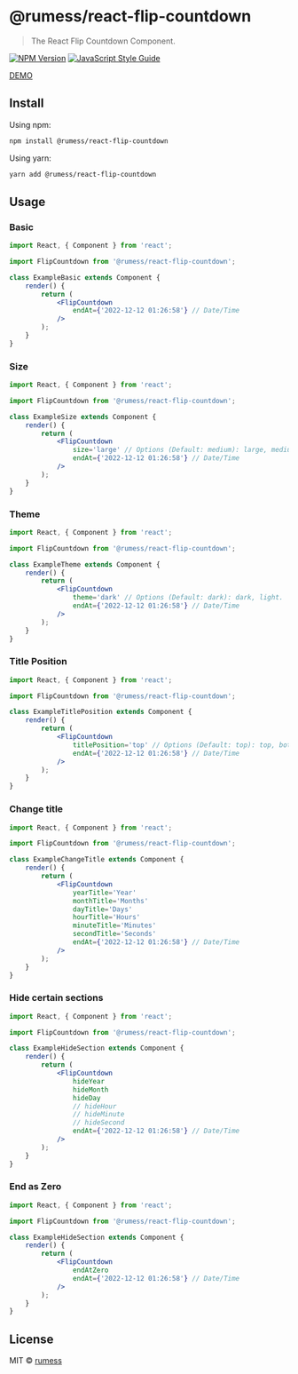 # @rumess/react-flip-countdown

> The React Flip Countdown Component.

[![NPM Version][npm-image]][npm-url]
[![JavaScript Style Guide](https://img.shields.io/badge/code_style-standard-brightgreen.svg)](https://standardjs.com)

[DEMO](https://rumess.github.io/react-flip-countdown/)

## Install

Using npm:
```bash
npm install @rumess/react-flip-countdown
```

Using yarn:
```bash
yarn add @rumess/react-flip-countdown
```

## Usage

### Basic

```jsx
import React, { Component } from 'react';

import FlipCountdown from '@rumess/react-flip-countdown';

class ExampleBasic extends Component {
    render() {
        return (
            <FlipCountdown
                endAt={'2022-12-12 01:26:58'} // Date/Time
            />
        );
    }
}
```

### Size

```jsx
import React, { Component } from 'react';

import FlipCountdown from '@rumess/react-flip-countdown';

class ExampleSize extends Component {
    render() {
        return (
            <FlipCountdown
                size='large' // Options (Default: medium): large, medium, small, extra-small.
                endAt={'2022-12-12 01:26:58'} // Date/Time
            />
        );
    }
}
```

### Theme

```jsx
import React, { Component } from 'react';

import FlipCountdown from '@rumess/react-flip-countdown';

class ExampleTheme extends Component {
    render() {
        return (
            <FlipCountdown
                theme='dark' // Options (Default: dark): dark, light.
                endAt={'2022-12-12 01:26:58'} // Date/Time
            />
        );
    }
}
```

### Title Position

```jsx
import React, { Component } from 'react';

import FlipCountdown from '@rumess/react-flip-countdown';

class ExampleTitlePosition extends Component {
    render() {
        return (
            <FlipCountdown
                titlePosition='top' // Options (Default: top): top, bottom.
                endAt={'2022-12-12 01:26:58'} // Date/Time
            />
        );
    }
}
```

### Change title

```jsx
import React, { Component } from 'react';

import FlipCountdown from '@rumess/react-flip-countdown';

class ExampleChangeTitle extends Component {
    render() {
        return (
            <FlipCountdown
                yearTitle='Year'
                monthTitle='Months'
                dayTitle='Days'
                hourTitle='Hours'
                minuteTitle='Minutes'
                secondTitle='Seconds'
                endAt={'2022-12-12 01:26:58'} // Date/Time
            />
        );
    }
}
```

### Hide certain sections

```jsx
import React, { Component } from 'react';

import FlipCountdown from '@rumess/react-flip-countdown';

class ExampleHideSection extends Component {
    render() {
        return (
            <FlipCountdown
                hideYear
                hideMonth
                hideDay
                // hideHour
                // hideMinute
                // hideSecond
                endAt={'2022-12-12 01:26:58'} // Date/Time
            />
        );
    }
}
```

### End as Zero

```jsx
import React, { Component } from 'react';

import FlipCountdown from '@rumess/react-flip-countdown';

class ExampleHideSection extends Component {
    render() {
        return (
            <FlipCountdown
                endAtZero
                endAt={'2022-12-12 01:26:58'} // Date/Time
            />
        );
    }
}
```

## License

MIT © [rumess](https://github.com/rumess)

[npm-image]: https://img.shields.io/npm/v/@rumess/react-flip-countdown.svg
[npm-url]: https://npmjs.org/package/@rumess/react-flip-countdown
[downloads-image]: https://img.shields.io/npm/dm/express.svg
[downloads-url]: https://npmcharts.com/compare/express?minimal=true